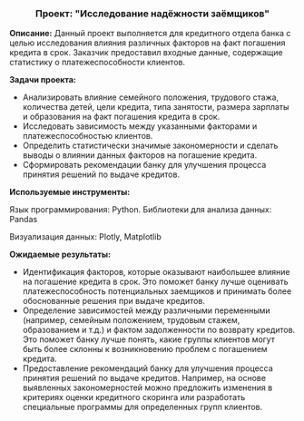 


<h3 align="center">Проект: "Исследование надёжности заёмщиков"</h3>

 **Описание:**
Данный проект выполняется для кредитного отдела банка с целью исследования влияния различных факторов на факт погашения кредита в срок. Заказчик предоставил входные данные, содержащие статистику о платежеспособности клиентов.

**Задачи проекта:**
-  Анализировать влияние семейного положения, трудового стажа, количества детей, цели кредита, типа занятости, размера зарплаты и образования на факт погашения кредита в срок.
 -  Исследовать зависимость между указанными факторами и платежеспособностью клиентов.
 -  Определить статистически значимые закономерности и сделать выводы о влиянии данных факторов на погашение кредита.
 -  Сформировать рекомендации банку для улучшения процесса принятия решений по выдаче кредитов.
  
**Используемые инструменты:**

  Язык программирования: Python.
  Библиотеки для анализа данных: Pandas
  
  Визуализация данных: Plotly, Matplotlib
  
**Ожидаемые результаты:**

-  Идентификация факторов, которые оказывают наибольшее влияние на погашение кредита в срок. Это поможет банку лучше оценивать платежеспособность потенциальных заемщиков и принимать более обоснованные решения при выдаче кредитов.
 - Определение зависимостей между различными переменными (например, семейным положением, трудовым стажем, образованием и т.д.) и фактом задолженности по возврату кредитов. Это поможет банку лучше понять, какие группы клиентов могут быть более склонны к возникновению проблем с погашением кредита.
-  Предоставление рекомендаций банку для улучшения процесса принятия решений по выдаче кредитов. Например, на основе выявленных закономерностей можно предложить изменения в критериях оценки кредитного скоринга или разработать специальные программы для определенных групп клиентов.

